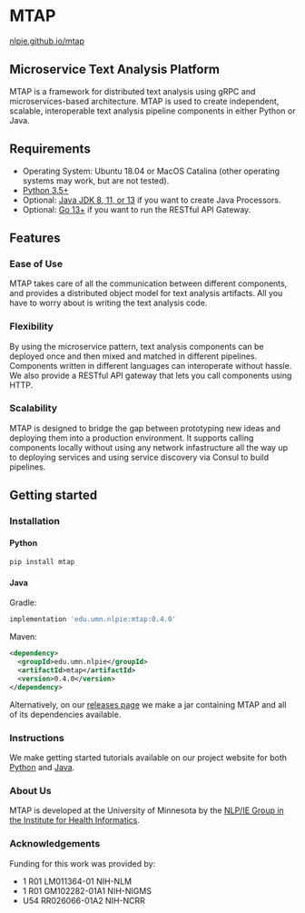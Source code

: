 # MTAP

[nlpie.github.io/mtap](https://nlpie.github.io/mtap)

## Microservice Text Analysis Platform

MTAP is a framework for distributed text analysis using gRPC and microservices-based architecture. 
MTAP is used to create independent, scalable, interoperable text analysis pipeline 
components in either Python or Java. 

## Requirements
- Operating System: Ubuntu 18.04 or MacOS Catalina (other operating systems may work, but are not tested).
- [Python 3.5+](https://www.python.org/downloads/)
- Optional: [Java JDK 8, 11, or 13](https://adoptopenjdk.net) if you want to create Java Processors.
- Optional: [Go 13+](https://golang.org) if you want to run the RESTful API Gateway.

## Features

### Ease of Use

MTAP takes care of all the communication between different components, and provides a distributed object model for text analysis artifacts. All you have to worry about is writing the text analysis code.

### Flexibility

By using the microservice pattern, text analysis components can be deployed once and then mixed and matched in different pipelines. Components written in different languages can interoperate without hassle. We also provide a RESTful API gateway that lets you call components using HTTP.

### Scalability

MTAP is designed to bridge the gap between prototyping new ideas and deploying them into a production environment. It supports calling components locally without using any network infastructure all the way up to deploying services and using service discovery via Consul to build pipelines.

## Getting started

### Installation

#### Python
```bash
pip install mtap
```

#### Java

Gradle:
```groovy
implementation 'edu.umn.nlpie:mtap:0.4.0'
```

Maven:
```xml
<dependency>
  <groupId>edu.umn.nlpie</groupId>
  <artifactId>mtap</artifactId>
  <version>0.4.0</version>
</dependency>
```

Alternatively, on our [releases page](https://github.com/nlpie/mtap/releases) we make a jar containing MTAP and all of its dependencies available.

### Instructions

We make getting started tutorials available on our project website for both [Python](https://nlpie.github.io/mtap/docs/tutorials/python.html) and [Java](https://nlpie.github.io/mtap/docs/tutorials/java.html).

### About Us

MTAP is developed at the University of Minnesota by the [NLP/IE Group in the Institute for Health Informatics](https://healthinformatics.umn.edu/research/nlpie-group).

### Acknowledgements
Funding for this work was provided by:

- 1 R01 LM011364-01 NIH-NLM
- 1 R01 GM102282-01A1 NIH-NIGMS
- U54 RR026066-01A2 NIH-NCRR
